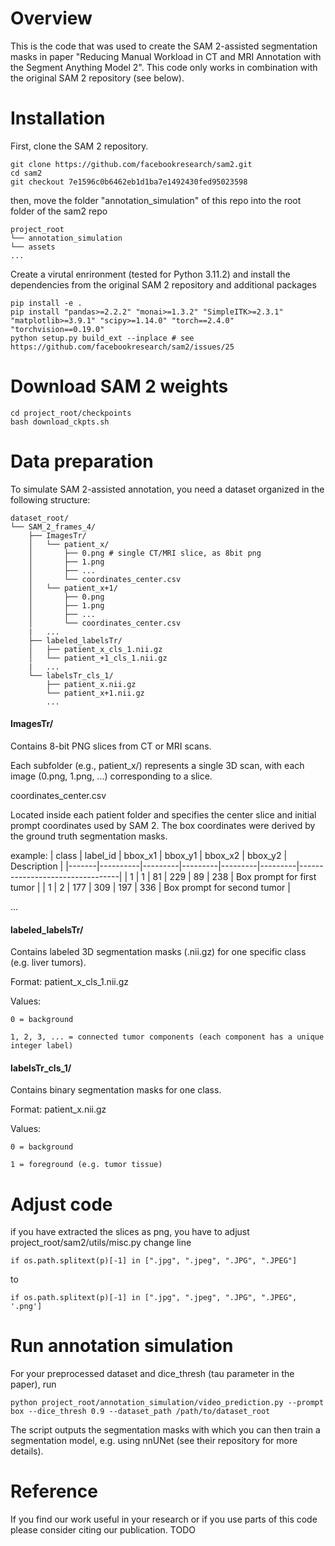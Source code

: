 # Overview
This is the code that was used to create the SAM 2-assisted segmentation masks in paper "Reducing Manual Workload in CT and MRI Annotation with the Segment Anything Model 2". This code only works in combination with the original SAM 2 repository (see below).
# Installation
First, clone the SAM 2 repository.
```
git clone https://github.com/facebookresearch/sam2.git
cd sam2
git checkout 7e1596c0b6462eb1d1ba7e1492430fed95023598
```
then, move the folder "annotation_simulation" of this repo into the root folder of the sam2 repo
```
project_root
└── annotation_simulation
└── assets
...
```

Create a virutal enrironment (tested for Python 3.11.2) and install the dependencies from the original SAM 2 repository and additional packages
```
pip install -e .
pip install "pandas>=2.2.2" "monai>=1.3.2" "SimpleITK>=2.3.1" "matplotlib>=3.9.1" "scipy>=1.14.0" "torch==2.4.0" "torchvision==0.19.0"
python setup.py build_ext --inplace # see https://github.com/facebookresearch/sam2/issues/25
```
# Download SAM 2 weights
```
cd project_root/checkpoints
bash download_ckpts.sh 
```
# Data preparation
To simulate SAM 2-assisted annotation, you need a dataset organized in the following structure:
```
dataset_root/
└── SAM_2_frames_4/
    ├── ImagesTr/
    │   └── patient_x/
    │       ├── 0.png # single CT/MRI slice, as 8bit png
    │       ├── 1.png
    │       ├── ...
    │       └── coordinates_center.csv
    │   └── patient_x+1/
    │       ├── 0.png
    │       ├── 1.png
    │       ├── ...
    │       └── coordinates_center.csv
    |   ...
    ├── labeled_labelsTr/
    │   ├── patient_x_cls_1.nii.gz
    │   └── patient_+1_cls_1.nii.gz
    |   ...
    └── labelsTr_cls_1/
        ├── patient_x.nii.gz
        └── patient_x+1.nii.gz
        ...
```
#### ImagesTr/

Contains 8-bit PNG slices from CT or MRI scans.

Each subfolder (e.g., patient_x/) represents a single 3D scan, with each image (0.png, 1.png, ...) corresponding to a slice.

coordinates_center.csv

Located inside each patient folder and specifies the center slice and initial prompt coordinates used by SAM 2. The box coordinates were derived by the ground truth segmentation masks.

example:
| class | label_id | bbox_x1 | bbox_y1 | bbox_x2 | bbox_y2 | Description                     |
|-------|----------|---------|---------|---------|---------|---------------------------------|
| 1     | 1        | 81      | 229     | 89      | 238     | Box prompt for first tumor      |
| 1     | 2        | 177     | 309     | 197     | 336     | Box prompt for second tumor     |

...

#### labeled_labelsTr/

Contains labeled 3D segmentation masks (.nii.gz) for one specific class (e.g. liver tumors).

Format: patient_x_cls_1.nii.gz

Values:

    0 = background

    1, 2, 3, ... = connected tumor components (each component has a unique integer label)

#### labelsTr_cls_1/

Contains binary segmentation masks for one class.

Format: patient_x.nii.gz

Values:

    0 = background

    1 = foreground (e.g. tumor tissue)

# Adjust code
if you have extracted the slices as png, you have to adjust project_root/sam2/utils/misc.py
change line
```
if os.path.splitext(p)[-1] in [".jpg", ".jpeg", ".JPG", ".JPEG"]
```
to
```
if os.path.splitext(p)[-1] in [".jpg", ".jpeg", ".JPG", ".JPEG", '.png']
```
# Run annotation simulation
For your preprocessed dataset and dice_thresh (tau parameter in the paper), run
```
python project_root/annotation_simulation/video_prediction.py --prompt box --dice_thresh 0.9 --dataset_path /path/to/dataset_root
```
The script outputs the segmentation masks with which you can then train a segmentation model, e.g. using nnUNet (see their repository for more details).

# Reference
If you find our work useful in your research or if you use parts of this code please consider citing our publication.
TODO